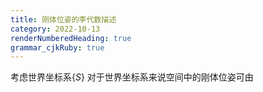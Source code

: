 ```yaml
---
title: 刚体位姿的李代数描述
category: 2022-10-13
renderNumberedHeading: true
grammar_cjkRuby: true
---
```

考虑世界坐标系$\{S\}$
对于世界坐标系来说空间中的刚体位姿可由